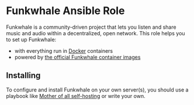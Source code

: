 # Funkwhale Ansible Role

Funkwhale is a community-driven project that lets you listen and share music and audio within a decentralized, open network. This role helps you to set up Funkwhale:

- with everything run in [Docker](https://www.docker.com/) containers
- powered by [the official Funkwhale container images](https://hub.docker.com/r/funkwhale/)


## Installing

To configure and install Funkwhale on your own server(s), you should use a playbook like [Mother of all self-hosting](https://github.com/mother-of-all-self-hosting/mash-playbook) or write your own.
